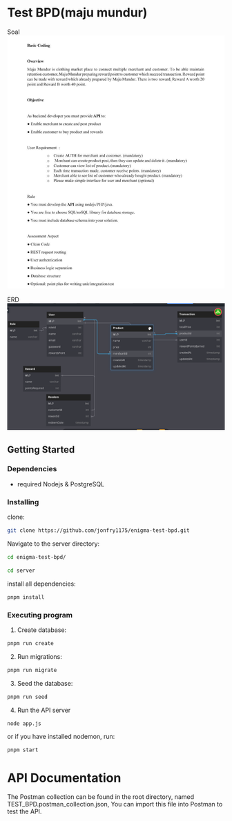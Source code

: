 # Test BPD(maju mundur)

Soal
![Gambar Soal](soal.jpeg)

ERD
![Gambar ERD](erd.png)

## Getting Started

### Dependencies

- required Nodejs & PostgreSQL

### Installing

clone:
```bash
git clone https://github.com/jonfry1175/enigma-test-bpd.git
```

Navigate to the server directory:
```bash
cd enigma-test-bpd/
```

```bash
cd server
```

install all dependencies:
```bash
pnpm install
```

### Executing program

1. Create database:
```bash
pnpm run create
```

2. Run migrations:
```bash
pnpm run migrate
```

3. Seed the database:
```bash
pnpm run seed
```

4. Run the API server
```bash
node app.js
```

or if you have installed nodemon, run:
```bash
pnpm start
```


# API Documentation
The Postman collection can be found in the root directory, named TEST_BPD.postman_collection.json, You can import this file into Postman to test the API.
